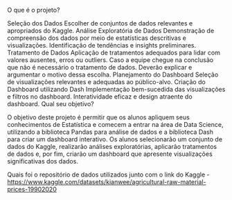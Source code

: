 O que é o projeto?

Seleção dos Dados Escolher de conjuntos de dados relevantes e apropriados do Kaggle.
Análise Exploratória de Dados Demonstração de compreensão dos dados por meio de estatísticas descritivas e visualizações. Identificação de tendências e insights preliminares.
Tratamento de Dados Aplicação de tratamentos adequados para lidar com valores ausentes, erros ou outliers. Caso a equipe chegue na conclusão que não é necessário o tratamento de dados. Deverão explicar e argumentar o motivo dessa escolha.
Planejamento do Dashboard Seleção de visualizações relevantes e adequadas ao público-alvo. Criação do Dashboard utilizando Dash Implementação bem-sucedida das visualizações e filtros no dashboard. Interatividade eficaz e design atraente do dashboard.
Qual seu objetivo?

O objetivo deste projeto é permitir que os alunos apliquem seus conhecimentos de Estatística e comecem a entrar na área de Data Science, utilizando a biblioteca Pandas para análise de dados e a biblioteca Dash para criar um dashboard interativo. Os alunos selecionarão um conjunto de dados do Kaggle, realizarão análises exploratórias, aplicarão tratamentos de dados e, por fim, criarão um dashboard que apresente visualizações significativas dos dados.

Quais foi o repositório de dados utilizados junto com o link do Kaggle
-https://www.kaggle.com/datasets/kianwee/agricultural-raw-material-prices-19902020
